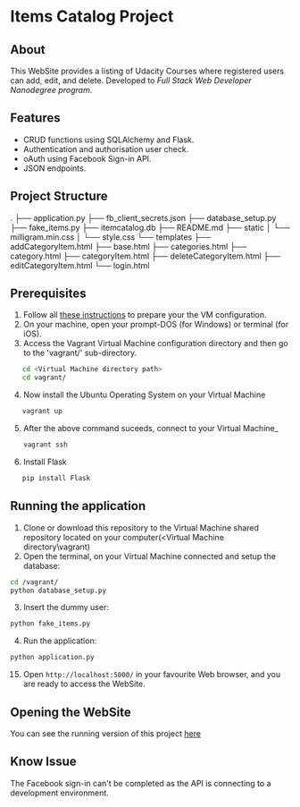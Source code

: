 # Items Catalog Project


## About
This WebSite provides a listing of Udacity Courses where registered users can add, edit, and delete.
Developed to _Full Stack Web Developer Nanodegree program_.

## Features
* CRUD functions using SQLAlchemy and Flask.
* Authentication and authorisation user check.
* oAuth using Facebook Sign-in API.
* JSON endpoints.

## Project Structure
.
├── application.py
├── fb_client_secrets.json
├── database_setup.py
├── fake_items.py
├── itemcatalog.db
├── README.md
├── static
│   └── milligram.min.css
│   └── style.css
└── templates
    ├── addCategoryItem.html
    ├── base.html
    ├── categories.html
    ├── category.html
    ├── categoryItem.html
    ├── deleteCategoryItem.html
    ├── editCategoryItem.html
    └── login.html

## Prerequisites

1. Follow all [these instructions](https://github.com/udacity/fullstack-nanodegree-vm) to prepare your the VM configuration.
2. On your machine, open your prompt-DOS (for Windows) or terminal (for iOS).
3. Access the Vagrant Virtual Machine configuration directory and then go to the 'vagrant/' sub-directory.
```bash
   cd <Virtual Machine directory path>
   cd vagrant/
   ```
4. Now install the Ubuntu Operating System on your Virtual Machine
```bash
   vagrant up
   ```
5. After the above command suceeds, connect to your Virtual Machine_
   ```bash
   vagrant ssh
   ```
6. Install Flask
 ```bash
    pip install Flask
   ```


## Running the application

1. Clone or download this repository to the Virtual Machine shared repository located on your computer(<Virtual Machine directory\vagrant\)
2. Open the terminal, on your Virtual Machine connected and setup the database:
```bash
cd /vagrant/
python database_setup.py
```
3. Insert the dummy user:
```bash
python fake_items.py
```
4. Run the application:
```bash
python application.py
```
15. Open `http://localhost:5000/` in your favourite Web browser, and you are ready to access the WebSite.

## Opening the WebSite
You can see the running version of this project [here](http://3.8.158.90/)

## Know Issue
The Facebook sign-in can't be completed as the API is connecting to a development environment.
